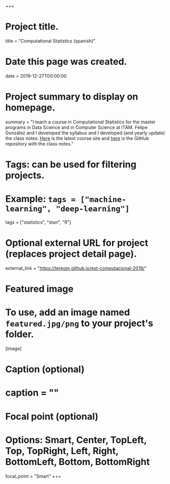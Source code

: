 +++
# Project title.
title = "Computational Statistics (spanish)"

# Date this page was created.
date = 2019-12-27T00:00:00

# Project summary to display on homepage.
summary = "I teach a course in Computational Statistics for the master programs in Data Science and in Computer Science at ITAM. Felipe González and I developed the syllabus and I developed (and yearly update) the class notes. [Here](https://tereom.github.io/est-computacional-2019/) is the latest course site and [here](https://github.com/tereom/est-computacional-2019) is the GitHub repository with the class notes."

# Tags: can be used for filtering projects.
# Example: `tags = ["machine-learning", "deep-learning"]`
tags = ["statistics", "stan", "R"]

# Optional external URL for project (replaces project detail page).
external_link = "https://tereom.github.io/est-computacional-2019/"

# Featured image
# To use, add an image named `featured.jpg/png` to your project's folder. 
[image]
  # Caption (optional)
  # caption = ""

  # Focal point (optional)
  # Options: Smart, Center, TopLeft, Top, TopRight, Left, Right, BottomLeft, Bottom, BottomRight
  focal_point = "Smart"
+++
